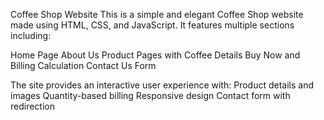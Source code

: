 Coffee Shop Website
This is a simple and elegant Coffee Shop website made using HTML, CSS, and JavaScript. It features multiple sections including:

Home Page
About Us
Product Pages with Coffee Details
Buy Now and Billing Calculation
Contact Us Form

The site provides an interactive user experience with:
Product details and images
Quantity-based billing
Responsive design
Contact form with redirection
